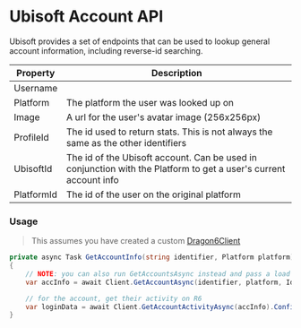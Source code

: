 # Ubisoft Account API
Ubisoft provides a set of endpoints that can be used to lookup general account information, including reverse-id searching.

| Property   | Description                                                                                                      |
|------------|------------------------------------------------------------------------------------------------------------------|
| Username   |                                                                                                                  |
| Platform   | The platform the user was looked up on                                                                           |
| Image      | A url for the user's avatar image (256x256px)                                                                    |
| ProfileId  | The id used to return stats. This is not always the same as the other identifiers                                |
| UbisoftId  | The id of the Ubisoft account. Can be used in conjunction with the Platform to get a user's current account info |
| PlatformId | The id of the user on the original platform                                                                      |

### Usage
> This assumes you have created a custom [Dragon6Client](../clients)

```cs
private async Task GetAccountInfo(string identifier, Platform platform)
{
    // NOTE: you can also run GetAccountsAsync instead and pass a load of identifiers to get back
    var accInfo = await Client.GetAccountAsync(identifier, platform, IdentifierType.UserId).ConfigureAwait(false);

    // for the account, get their activity on R6
    var loginData = await Client.GetAccountActivityAsync(accInfo).ConfigureAwait(false);
}
```